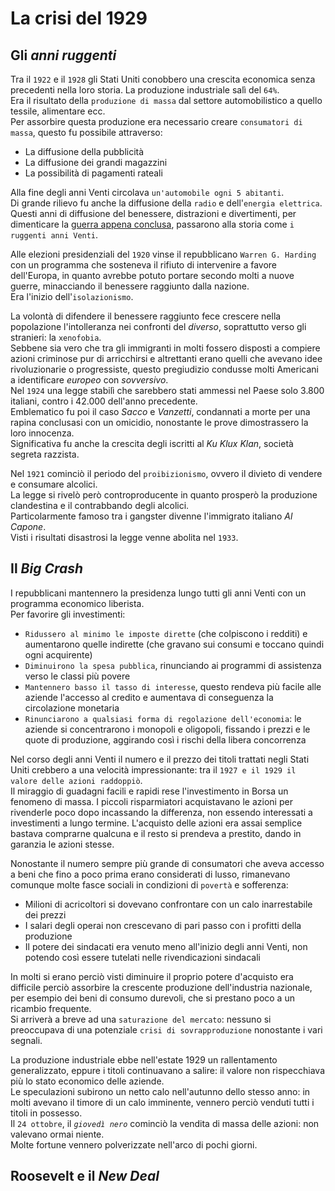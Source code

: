 # La crisi del 1929

## Gli *anni ruggenti*

Tra il `1922` e il `1928` gli Stati Uniti conobbero una crescita economica senza precedenti nella loro storia. La produzione industriale salì del `64%`.\
Era il risultato della `produzione di massa` dal settore automobilistico a quello tessile, alimentare ecc.\
Per assorbire questa produzione era necessario creare `consumatori di massa`, questo fu possibile attraverso:
- La diffusione della pubblicità
- La diffusione dei grandi magazzini
- La possibilità di pagamenti rateali

Alla fine degli anni Venti circolava `un'automobile ogni 5 abitanti`.\
Di grande rilievo fu anche la diffusione della `radio` e dell'`energia elettrica`.\
Questi anni di diffusione del benessere, distrazioni e divertimenti, per dimenticare la [guerra appena conclusa][prima-guerra-mondiale], passarono alla storia come `i ruggenti anni Venti`.

Alle elezioni presidenziali del `1920` vinse il repubblicano `Warren G. Harding` con un programma che sosteneva il rifiuto di intervenire a favore dell'Europa, in quanto avrebbe potuto portare secondo molti a nuove guerre, minacciando il benessere raggiunto dalla nazione.\
Era l'inizio dell'`isolazionismo`.

La volontà di difendere il benessere raggiunto fece crescere nella popolazione l'intolleranza nei confronti del *diverso*, soprattutto verso gli stranieri: la `xenofobia`.\
Sebbene sia vero che tra gli immigranti in molti fossero disposti a compiere azioni criminose pur di arricchirsi e altrettanti erano quelli che avevano idee rivoluzionarie o progressiste, questo pregiudizio condusse molti Americani a identificare *europeo* con *sovversivo*.\
Nel `1924` una legge stabilì che sarebbero stati ammessi nel Paese solo 3.800 italiani, contro i 42.000 dell'anno precedente.\
Emblematico fu poi il caso *Sacco* e *Vanzetti*, condannati a morte per una rapina conclusasi con un omicidio, nonostante le prove dimostrassero la loro innocenza.\
Significativa fu anche la crescita degli iscritti al *Ku Klux Klan*, società segreta razzista.

Nel `1921` cominciò il periodo del `proibizionismo`, ovvero il divieto di vendere e consumare alcolici.\
La legge si rivelò però controproducente in quanto prosperò la produzione clandestina e il contrabbando degli alcolici.\
Particolarmente famoso tra i gangster divenne l'immigrato italiano *Al Capone*.\
Visti i risultati disastrosi la legge venne abolita nel `1933`.

## Il *Big Crash*

I repubblicani mantennero la presidenza lungo tutti gli anni Venti con un programma economico liberista.\
Per favorire gli investimenti:
- `Ridussero al minimo le imposte dirette` (che colpiscono i redditi) e aumentarono quelle indirette (che gravano sui consumi e toccano quindi ogni acquirente)
- `Diminuirono la spesa pubblica`, rinunciando ai programmi di assistenza verso le classi più povere
- `Mantennero basso il tasso di interesse`, questo rendeva più facile alle aziende l'accesso al credito e aumentava di conseguenza la circolazione monetaria
- `Rinunciarono a qualsiasi forma di regolazione dell'economia`: le aziende si concentrarono i monopoli e oligopoli, fissando i prezzi e le quote di produzione, aggirando così i rischi della libera concorrenza

Nel corso degli anni Venti il numero e il prezzo dei titoli trattati negli Stati Uniti crebbero a una velocità impressionante: tra il `1927 e il 1929 il valore delle azioni raddoppiò`.\
Il miraggio di guadagni facili e rapidi rese l'investimento in Borsa un fenomeno di massa. I piccoli risparmiatori acquistavano le azioni per rivenderle poco dopo incassando la differenza, non essendo interessati a investimenti a lungo termine. L'acquisto delle azioni era assai semplice bastava comprarne qualcuna e il resto si prendeva a prestito, dando in garanzia le azioni stesse.

Nonostante il numero sempre più grande di consumatori che aveva accesso a beni che fino a poco prima erano considerati di lusso, rimanevano comunque molte fasce sociali in condizioni di `povertà` e sofferenza:
- Milioni di acricoltori si dovevano confrontare con un calo inarrestabile dei prezzi
- I salari degli operai non crescevano di pari passo con i profitti della produzione
- Il potere dei sindacati era venuto meno all'inizio degli anni Venti, non potendo così essere tutelati nelle rivendicazioni sindacali

In molti si erano perciò visti diminuire il proprio potere d'acquisto era difficile perciò assorbire la crescente produzione dell'industria nazionale, per esempio dei beni di consumo durevoli, che si prestano poco a un ricambio frequente.\
Si arriverà a breve ad una `saturazione del mercato`: nessuno si preoccupava di una potenziale `crisi di sovrapproduzione` nonostante i vari segnali.

La produzione industriale ebbe nell'estate 1929 un rallentamento generalizzato, eppure i titoli continuavano a salire: il valore non rispecchiava più lo stato economico delle aziende.\
Le speculazioni subirono un netto calo nell'autunno dello stesso anno: in molti avevano il timore di un calo imminente, vennero perciò venduti tutti i titoli in possesso.\
Il `24 ottobre`, il *`giovedì nero`* cominciò la vendita di massa delle azioni: non valevano ormai niente.\
Molte fortune vennero polverizzate nell'arco di pochi giorni.

## Roosevelt e il *New Deal*

[prima-guerra-mondiale]: La-prima-guerra-mondiale.md
